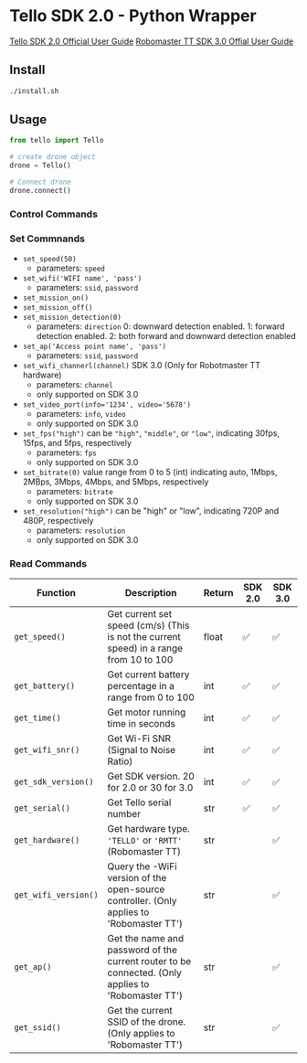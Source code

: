 # Tello SDK 2.0 - Python Wrapper

[Tello SDK 2.0 Official User Guide](https://dl-cdn.ryzerobotics.com/downloads/Tello/Tello%20SDK%202.0%20User%20Guide.pdf)
[Robomaster TT SDK 3.0 Offial User Guide](https://dl.djicdn.com/downloads/RoboMaster+TT/Tello_SDK_3.0_User_Guide_en.pdf)

## Install

```bash
./install.sh
```

## Usage

```python
from tello import Tello

# create drone object
drone = Tello()

# Connect drone
drone.connect()
```

### Control Commands


### Set Commnands

- `set_speed(50)`
    - parameters: `speed`
- `set_wifi('WIFI name', 'pass')`
    - parameters: `ssid`, `password`
- `set_mission_on()`
- `set_mission_off()`
- `set_mission_detection(0)`
    - parameters: `direction` 0: downward detection enabled. 1: forward detection enabled. 2: both forward and downward detection enabled
- `set_ap('Access point name', 'pass')`
    - parameters: `ssid`, `password`
- `set_wifi_channerl(channel)` SDK 3.0 (Only for Robotmaster TT hardware)
    - parameters: `channel`
    - only supported on SDK 3.0
- `set_video_port(info='1234', video='5678')`
    - parameters: `info`, `video`
    - only supported on SDK 3.0
- `set_fps("high")` can be `"high"`, `"middle"`, or `"low"`, indicating 30fps, 15fps, and 5fps, respectively
    - parameters: `fps`
    - only supported on SDK 3.0
- `set_bitrate(0)` value range from 0 to 5 (int) indicating auto, 1Mbps, 2MBps, 3Mbps, 4Mbps, and 5Mbps, respectively
    - parameters: `bitrate`
    - only supported on SDK 3.0
- `set_resolution("high")` can be "high" or "low", indicating 720P and 480P, respectively
    - parameters: `resolution`
    - only supported on SDK 3.0

### Read Commands

| Function             | Description                                                                                        | Return | SDK 2.0 | SDK 3.0 |
| -------------------- | -------------------------------------------------------------------------------------------------- | ------ | ------- | ------- |
| `get_speed()`        | Get current set speed (cm/s) (This is not the current speed) in a range from 10 to 100             | float  | ✅      | ✅      |
| `get_battery()`      | Get current battery percentage in a range from 0 to 100                                            | int    | ✅      | ✅      |
| `get_time()`         | Get motor running time in seconds                                                                  | int    | ✅      | ✅      |
| `get_wifi_snr()`     | Get Wi-Fi SNR (Signal to Noise Ratio)                                                              | int    | ✅      | ✅      |
| `get_sdk_version()`  | Get SDK version. 20 for 2.0 or 30 for 3.0                                                          | int    | ✅      | ✅      |
| `get_serial()`       | Get Tello serial number                                                                            | str    | ✅      | ✅      |
| `get_hardware()`     | Get hardware type. `'TELLO'` or `'RMTT'` (Robomaster TT)                                           | str    |         | ✅      |
| `get_wifi_version()` | Query the -WiFi version of the open-source controller. (Only applies to 'Robomaster TT')           | str    |         | ✅      |
| `get_ap()`           | Get the name and password of the current router to be connected. (Only applies to 'Robomaster TT') | str    |         | ✅      |
| `get_ssid()`         | Get the current SSID of the drone. (Only applies to 'Robomaster TT')                               | str    |         | ✅      |
